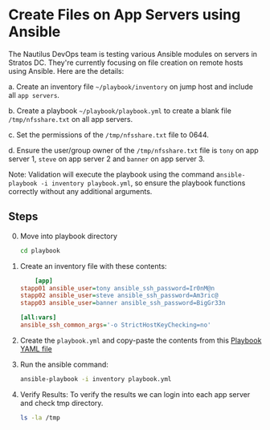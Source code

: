 # Create Files on App Servers using Ansible

The Nautilus DevOps team is testing various Ansible modules on servers in Stratos DC. They're currently focusing on file creation on remote hosts using Ansible. Here are the details:

a. Create an inventory file `~/playbook/inventory` on jump host and include all `app servers`.

b. Create a playbook `~/playbook/playbook.yml` to create a blank file `/tmp/nfsshare.txt` on all app servers.

c. Set the permissions of the `/tmp/nfsshare.txt` file to 0644.

d. Ensure the user/group owner of the `/tmp/nfsshare.txt` file is `tony` on app server 1, `steve` on app server 2 and `banner` on app server 3.

Note: Validation will execute the playbook using the command a`nsible-playbook -i inventory playbook.yml`, so ensure the playbook functions correctly without any additional arguments.

## Steps

0. Move into playbook directory

    ```sh
    cd playbook
    ```

1. Create an inventory file with these contents:

    ```ini
        [app]
    stapp01 ansible_user=tony ansible_ssh_password=Ir0nM@n
    stapp02 ansible_user=steve ansible_ssh_password=Am3ric@
    stapp03 ansible_user=banner ansible_ssh_password=BigGr33n

    [all:vars]
    ansible_ssh_common_args='-o StrictHostKeyChecking=no'
    ```

2. Create the `playbook.yml` and copy-paste the contents from this [Playbook YAML file](../files/ansible-playbook_copy_with_ownership.yml)

3. Run the ansible command:

    ```sh
    ansible-playbook -i inventory playbook.yml
    ```

4. Verify Results:
    To verify the results we can login into each app server and check tmp directory.

    ```sh
    ls -la /tmp
    ```
